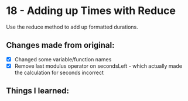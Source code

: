 # 18 - Adding up Times with Reduce
Use the reduce method to add up formatted durations.

## Changes made from original:
- [x] Changed some variable/function names
- [x] Remove last modulus operator on secondsLeft - which actually made the calculation for seconds incorrect

## Things I learned:
